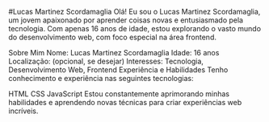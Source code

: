 #Lucas Martinez Scordamaglia
Olá! Eu sou o Lucas Martinez Scordamaglia, um jovem apaixonado por aprender coisas novas e entusiasmado pela tecnologia. Com apenas 16 anos de idade, estou explorando o vasto mundo do desenvolvimento web, com foco especial na área frontend.

Sobre Mim
Nome: Lucas Martinez Scordamaglia
Idade: 16 anos
Localização: (opcional, se desejar)
Interesses: Tecnologia, Desenvolvimento Web, Frontend
Experiência e Habilidades
Tenho conhecimento e experiência nas seguintes tecnologias:

HTML
CSS
JavaScript
Estou constantemente aprimorando minhas habilidades e aprendendo novas técnicas para criar experiências web incríveis.
